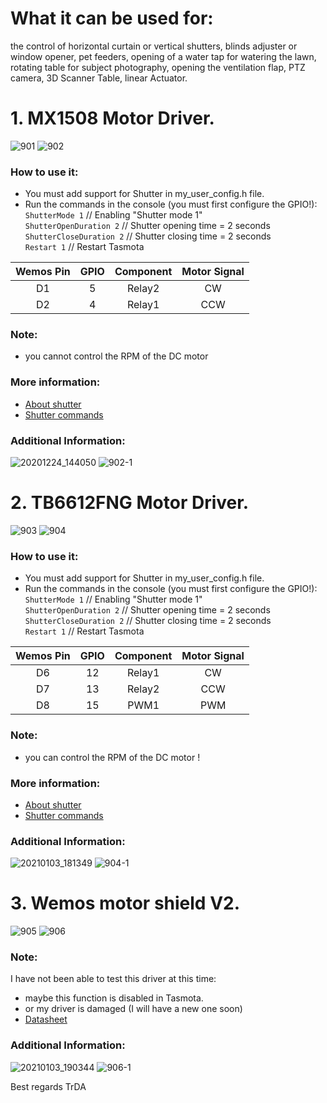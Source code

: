 # What it can be used for: 
the control of horizontal curtain or vertical shutters, blinds adjuster or window opener, pet feeders, opening of a water tap for watering the lawn, rotating table for subject photography, opening the ventilation flap, PTZ camera, 3D Scanner Table, linear Actuator.

# 1. MX1508 Motor Driver.

![901](https://user-images.githubusercontent.com/56403720/103483573-3ec18f00-4df9-11eb-92f5-2e507bf39e81.jpg)
![902](https://user-images.githubusercontent.com/56403720/103483578-43864300-4df9-11eb-9c7e-61d11d40a433.jpg)

### How to use it:  
 - You must add support for Shutter in my_user_config.h file.
 - Run the commands in the console (you must first configure the GPIO!):  
    `ShutterMode 1`   // Enabling "Shutter mode 1"  
    `ShutterOpenDuration 2`   // Shutter opening time = 2 seconds  
    `ShutterCloseDuration 2`  // Shutter closing time = 2 seconds  
    `Restart 1`   // Restart Tasmota  

Wemos Pin|GPIO|Component|Motor Signal
:-:|:-:|:-:|:-:
D1|5|Relay2|CW
D2|4|Relay1|CCW

### Note:
 - you cannot control the RPM of the DC motor

### More information:
 - [About shutter](https://tasmota.github.io/docs/Blinds-and-Shutters/)
 - [Shutter commands](https://tasmota.github.io/docs/Commands/#shutters)

### Additional Information:
![20201224_144050](https://user-images.githubusercontent.com/56403720/103483767-97455c00-4dfa-11eb-8e41-f09199c64090.jpg)
![902-1](https://user-images.githubusercontent.com/56403720/103483770-9ca2a680-4dfa-11eb-937e-5be729167769.jpg)

# 2. TB6612FNG Motor Driver.
![903](https://user-images.githubusercontent.com/56403720/103484034-b04f0c80-4dfc-11eb-8e85-094c5e4c98e7.jpg)
![904](https://user-images.githubusercontent.com/56403720/103487136-2f9c0a80-4e14-11eb-8649-ef003193efce.jpg)

### How to use it:
 - You must add support for Shutter in my_user_config.h file.
 - Run the commands in the console (you must first configure the GPIO!):  
    `ShutterMode 1`   // Enabling "Shutter mode 1"  
    `ShutterOpenDuration 2`   // Shutter opening time = 2 seconds  
    `ShutterCloseDuration 2`  // Shutter closing time = 2 seconds  
    `Restart 1`   // Restart Tasmota  

Wemos Pin|GPIO|Component|Motor Signal
:-:|:-:|:-:|:-:
D6|12|Relay1|CW
D7|13|Relay2|CCW
D8|15|PWM1|PWM

### Note:
 - you can control the RPM of the DC motor !

### More information:
 - [About shutter](https://tasmota.github.io/docs/Blinds-and-Shutters/)
 - [Shutter commands](https://tasmota.github.io/docs/Commands/#shutters)

### Additional Information:
![20210103_181349](https://user-images.githubusercontent.com/56403720/103484117-6ca8d280-4dfd-11eb-9fb2-0092a9cf9b79.jpg)
![904-1](https://user-images.githubusercontent.com/56403720/103484119-70d4f000-4dfd-11eb-90f1-f206ba64f56e.jpg)

# 3. Wemos motor shield V2.
![905](https://user-images.githubusercontent.com/56403720/103484157-ab3e8d00-4dfd-11eb-994c-e4c4068083b8.jpg)
![906](https://user-images.githubusercontent.com/56403720/103484161-b1cd0480-4dfd-11eb-8d08-c48d5672a7b7.jpg)

### Note:
I have not been able to test this driver at this time:
  - maybe this function is disabled in Tasmota.
  - or my driver is damaged (I will have a new one soon)
  - [Datasheet](https://www.wemos.cc/en/latest/d1_mini_shield/motor.html)

### Additional Information:
![20210103_190344](https://user-images.githubusercontent.com/56403720/103484187-d5904a80-4dfd-11eb-9f21-dd90526ad8c4.jpg)
![906-1](https://user-images.githubusercontent.com/56403720/103484196-dcb75880-4dfd-11eb-834e-9016ecf6dfb4.jpg)

Best regards
TrDA
